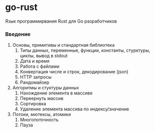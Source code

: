 # go-rust

Язык программирвания Rust для Go разработчиков

### Введение

1. Основы, примитивы и стандартная библиотека
    1. Типы данных, переменные, функции, константы, стурктуры, циклы, вывод в stdout
    2. Дата и время
    3. Работа с файлами
    4. Конвертация числе и строк, декодирование (json)
    5. HTTP запросы
    6. Рандомайзер
2. Алгоритмы и стуктуры данных
    1. Нахождение элемента в массиве
    2. Переернуть массив
    3. Сортировка
    4. Удаление элемента массива по индексу/значение
3. Потоки, мютексы, атомики
    1. Многопоточность
    2. Пауза
